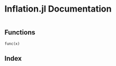 # Inflation.jl Documentation

```@contents
```

## Functions

```@docs
func(x)
```

## Index

```@index
```
